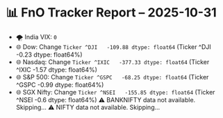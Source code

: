 # 📊 FnO Tracker Report – 2025-10-31
- 🌪️ India VIX: `0`
- 🌐 Dow: Change `Ticker
^DJI   -109.88
dtype: float64` (Ticker
^DJI   -0.23
dtype: float64%)
- 🌐 Nasdaq: Change `Ticker
^IXIC   -377.33
dtype: float64` (Ticker
^IXIC   -1.57
dtype: float64%)
- 🌐 S&P 500: Change `Ticker
^GSPC   -68.25
dtype: float64` (Ticker
^GSPC   -0.99
dtype: float64%)
- 🌐 SGX Nifty: Change `Ticker
^NSEI   -155.85
dtype: float64` (Ticker
^NSEI   -0.6
dtype: float64%)
⚠️ BANKNIFTY data not available. Skipping...
⚠️ NIFTY data not available. Skipping...
